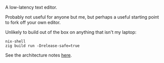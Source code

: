A low-latency text editor.

Probably not useful for anyone but me, but perhaps a useful starting point to fork off your own editor.

Unlikely to build out of the box on anything that isn't my laptop:

```
nix-shell
zig build run -Drelease-safe=true
```

See the architecture notes [here](https://scattered-thoughts.net/writing/focus-intro/).
